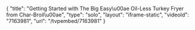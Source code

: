 {
    "title": "Getting Started with The Big Easy\u00ae Oil-Less Turkey Fryer from Char-Broil\u00ae",
    "type": "solo",
    "layout": "iframe-static",
    "videoId": "7163981",
    "url": "\/tvpembed\/7163981"
}